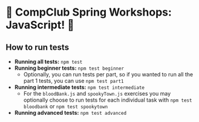 ﻿# 🎃 CompClub Spring Workshops: JavaScript! 🎃

## How to run tests
- **Running all tests:** `npm test`
- **Running beginner tests:** `npm test beginner`
    - Optionally, you can run tests per part, so if you wanted to run all the part 1 tests, you can use `npm test part1`
- **Running intermediate tests:** `npm test intermediate`
    - For the `bloodBank.js` and `spookyTown.js` exercises you may optionally choose to run tests for each individual task with `npm test bloodbank` or `npm test spookytown`
- **Running advanced tests:** `npm test advanced`

